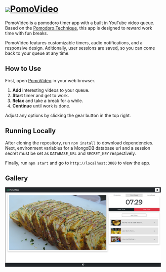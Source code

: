 # [<img src="./public/img/icon" width="30">PomoVideo](https://pomovideo.herokuapp.com/)

PomoVideo is a pomodoro timer app with a built in YouTube video queue. Based on the [Pomodoro Technique](https://en.wikipedia.org/wiki/Pomodoro_Technique), this app is designed to reward work time with fun breaks.

PomoVideo features customizable timers, audio notifications, and a responsive design. Aditionally, user sessions are saved, so you can come back to your queue at any time.

## How to Use

First, open [PomoVideo](https://pomovideo.herokuapp.com/) in your web browser.

1. **Add** interesting videos to your queue.
2. **Start** timer and get to work.
3. **Relax** and take a break for a while.
4. **Continue** until work is done.

Adjust any options by clicking the gear button in the top right.

## Running Locally

After cloning the repository, run `npm install` to download dependencies. Next, environment variables for a MongoDB database url and a session secret must be set as `DATABASE_URL` and `SECRET_KEY` respectively.

Finally, run `npm start` and go to `http://localhost:3000` to view the app.

## Gallery

![PomoVideo break](./demo/demo1.png)
